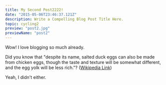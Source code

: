 ```yaml
---
title: My Second Post2222!
date: "2015-05-06T23:46:37.121Z"
description: Write a Compelling Blog Post Title Here.
topic: cycling2
preview: "post2.jpg"
previewName: "post2"
---
```


Wow! I love blogging so much already.

Did you know that "despite its name, salted duck eggs can also be made from
chicken eggs, though the taste and texture will be somewhat different, and the
egg yolk will be less rich."?
([Wikipedia Link](https://en.wikipedia.org/wiki/Salted_duck_egg))

Yeah, I didn't either.
